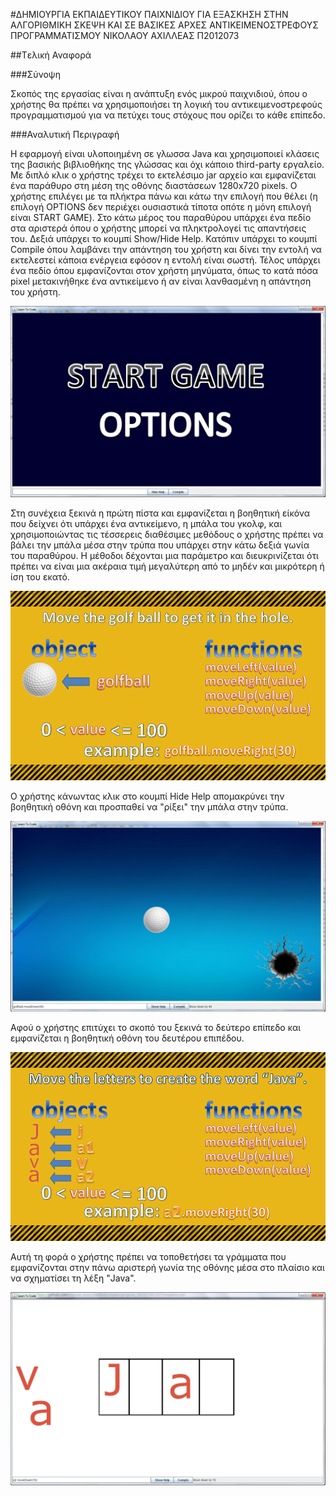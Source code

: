 ﻿#ΔΗΜΙΟΥΡΓΙΑ ΕΚΠΑΙΔΕΥΤΙΚΟΥ ΠΑΙΧΝΙΔΙΟΥ ΓΙΑ ΕΞΑΣΚΗΣΗ ΣΤΗΝ ΑΛΓΟΡΙΘΜΙΚΗ ΣΚΕΨΗ ΚΑΙ ΣΕ ΒΑΣΙΚΕΣ ΑΡΧΕΣ ΑΝΤΙΚΕΙΜΕΝΟΣΤΡΕΦΟΥΣ ΠΡΟΓΡΑΜΜΑΤΙΣΜΟΥ
ΝΙΚΟΛΑΟΥ ΑΧΙΛΛΕΑΣ
Π2012073


##Tελική Αναφορά

###Σύνοψη

Σκοπός της εργασίας είναι η ανάπτυξη ενός μικρού παιχνιδιού, όπου ο χρήστης θα πρέπει να χρησιμοποιήσει τη λογική του αντικειμενοστρεφούς προγραμματισμού για να πετύχει τους στόχους που ορίζει το κάθε επίπεδο.

###Αναλυτική Περιγραφή

Η εφαρμογή είναι υλοποιημένη σε γλωσσα Java και χρησιμοποιεί κλάσεις της βασικής βιβλιοθήκης της γλώσσας και όχι κάποιο third-party εργαλείο. Με διπλό κλικ ο χρήστης τρέχει το εκτελέσιμο jar αρχείο και εμφανίζεται ένα παράθυρο στη μέση της οθόνης διαστάσεων 1280x720 pixels.
O χρήστης επιλέγει με τα πλήκτρα πάνω και κάτω την επιλογή που θέλει (η επιλογή OPTIONS δεν περιέχει ουσιαστικά τίποτα οπότε η μόνη επιλογή είναι START GAME). Στο κάτω μέρος του παραθύρου υπάρχει ένα πεδίο στα αριστερά όπου ο χρήστης μπορεί να πληκτρολογεί τις απαντήσεις του. Δεξιά υπάρχει το κουμπί Show/Hide Help. Κατόπιν υπάρχει το κουμπί Compile όπου λαμβάνει την απάντηση του χρήστη και δίνει την εντολή να εκτελεστεί κάποια ενέργεια εφόσον η εντολή είναι σωστή. Τέλος υπάρχει ένα πεδίο όπου εμφανίζονται στον χρήστη μηνύματα, όπως το κατά πόσα pixel μετακινήθηκε ένα αντικείμενο ή αν είναι λανθασμένη η απάντηση του χρήστη.

![alt tag](https://github.com/AchillesNikolaou/LearnToCode/blob/master/screenshots/1.png)

Στη συνέχεια ξεκινά η πρώτη πίστα και εμφανίζεται η βοηθητική είκόνα που δείχνει ότι υπάρχει ένα αντικείμενο, η μπάλα του γκολφ, και χρησιμοποιώντας τις τέσσερεις διαθέσιμες μεθόδους ο χρήστης πρέπει να βάλει την μπάλα μέσα στην τρύπα που υπάρχει στην κάτω δεξιά γωνία του παραθύρου. Η μέθοδοι δέχονται μια παράμετρο και διευκρινίζεται ότι πρέπει να είναι μια ακέραια τιμή μεγαλύτερη από το μηδέν και μικρότερη ή ίση του εκατό. 

![alt tag](https://github.com/AchillesNikolaou/LearnToCode/blob/master/screenshots/2.png)

Ο χρήστης κάνωντας κλικ στο κουμπί Hide Help απομακρύνει την βοηθητική οθόνη και προσπαθεί να "ρίξει" την μπάλα στην τρύπα.

![alt tag](https://github.com/AchillesNikolaou/LearnToCode/blob/master/screenshots/3.png)

Αφού ο χρήστης επιτύχει το σκοπό του ξεκινά το δεύτερο επίπεδο και εμφανίζεται η βοηθητική οθόνη του δευτέρου επιπέδου.

![alt tag](https://github.com/AchillesNikolaou/LearnToCode/blob/master/screenshots/4.png)

Αυτή τη φορά ο χρήστης πρέπει να τοποθετήσει τα γράμματα που εμφανίζονται στην πάνω αριστερή γωνία της οθόνης μέσα στο πλαίσιο και να σχηματίσει τη λέξη "Java".

![alt tag](https://github.com/AchillesNikolaou/LearnToCode/blob/master/screenshots/5.png)
